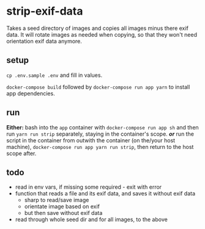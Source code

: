 # strip-exif-data

Takes a seed directory of images and copies all images minus there exif data. It will rotate images as needed when copying, so that they won't need orientation exif data anymore.

## setup

`cp .env.sample .env` and fill in values.

`docker-compose build` followed by `docker-compose run app yarn` to install app dependencies.

## run

**Either:**
bash into the `app` container with `docker-compose run app sh` and then run `yarn run strip` separately, staying in the container's scope.
***or***
run the script in the container from outwith the container (on the/your host machine), `docker-compose run app yarn run strip`, then return to the host scope after.

## todo

- read in env vars, if missing some required - exit with error
- function that reads a file and its exif data, and saves it without exif data
	- sharp to read/save image 
	- orientate image based on exif
	- but then save without exif data
- read through whole seed dir and for all images, to the above